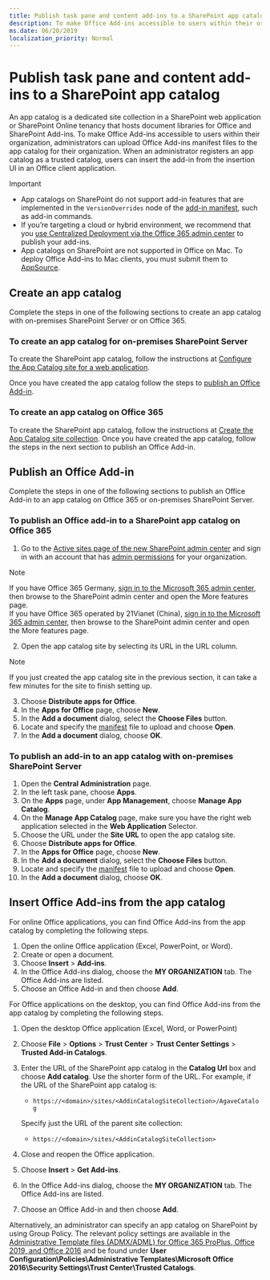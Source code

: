 ```yaml
---
title: Publish task pane and content add-ins to a SharePoint app catalog
description: To make Office Add-ins accessible to users within their organization, administrators can upload Office Add-ins manifest files to the app catalog for their organization.
ms.date: 06/20/2019
localization_priority: Normal
---
```


# Publish task pane and content add-ins to a SharePoint app catalog

An app catalog is a dedicated site collection in a SharePoint web application or SharePoint Online tenancy that hosts document libraries for Office and SharePoint Add-ins. To make Office Add-ins accessible to users within their organization, administrators can upload Office Add-ins manifest files to the app catalog for their organization. When an administrator registers an app catalog as a trusted catalog, users can insert the add-in from the insertion UI in an Office client application.

> [!IMPORTANT]
> - App catalogs on SharePoint do not support add-in features that are implemented in the `VersionOverrides` node of the [add-in manifest](../develop/add-in-manifests.md), such as add-in commands.
> - If you’re targeting a cloud or hybrid environment, we recommend that you [use Centralized Deployment via the Office 365 admin center](../publish/centralized-deployment.md) to publish your add-ins.
> - App catalogs on SharePoint are not supported in Office on Mac. To deploy Office Add-ins to Mac clients, you must submit them to [AppSource](/office/dev/store/submit-to-the-office-store).

## Create an app catalog

Complete the steps in one of the following sections to create an app catalog with on-premises SharePoint Server or on Office 365.

### To create an app catalog for on-premises SharePoint Server

To create the SharePoint app catalog, follow the instructions at [Configure the App Catalog site for a web application](/sharepoint/administration/manage-the-app-catalog).

Once you have created the app catalog follow the steps to [publish an Office Add-in](#publish-an-office-add-in).

### To create an app catalog on Office 365

To create the SharePoint app catalog, follow the instructions at [Create the App Catalog site collection](/sharepoint/use-app-catalog#step-1-create-the-app-catalog-site-collection). Once you have created the app catalog, follow the steps in the next section to publish an Office Add-in.

## Publish an Office Add-in

Complete the steps in one of the following sections to publish an Office Add-in to an app catalog on Office 365 or on-premises SharePoint Server.

### To publish an Office add-in to a SharePoint app catalog on Office 365

1. Go to the [Active sites page of the new SharePoint admin center](https://admin.microsoft.com/sharepoint?page=siteManagement&modern=true) and sign in with an account that has [admin permissions](/sharepoint/sharepoint-admin-role) for your organization.

>[!NOTE]
>If you have Office 365 Germany, [sign in to the Microsoft 365 admin center](https://go.microsoft.com/fwlink/p/?linkid=848041), then browse to the SharePoint admin center and open the More features page. <br>If you have Office 365 operated by 21Vianet (China), [sign in to the Microsoft 365 admin center](https://go.microsoft.com/fwlink/p/?linkid=850627), then browse to the SharePoint admin center and open the More features page.
 
2. Open the app catalog site by selecting its URL in the URL column. 

>[!NOTE]
>If you just created the app catalog site in the previous section, it can take a few minutes for the site to finish setting up.

3. Choose **Distribute apps for Office**.
4. In the **Apps for Office** page, choose **New**.
5. In the **Add a document** dialog, select the **Choose Files** button.
6. Locate and specify the [manifest](../develop/add-in-manifests.md) file to upload and choose **Open**.
7. In the **Add a document** dialog, choose **OK**.

### To publish an add-in to an app catalog with on-premises SharePoint Server

1. Open the **Central Administration** page.
2. In the left task pane, choose **Apps**.
3. On the **Apps** page, under **App Management**, choose **Manage App Catalog**.
4. On the **Manage App Catalog** page, make sure you have the right web application selected in the **Web Application** Selector.
5. Choose the URL under the **Site URL** to open the app catalog site.
6. Choose **Distribute apps for Office**.
7. In the **Apps for Office** page, choose **New**.
8. In the **Add a document** dialog, select the **Choose Files** button.
9. Locate and specify the [manifest](../develop/add-in-manifests.md) file to upload and choose **Open**.
10. In the **Add a document** dialog, choose **OK**.

## Insert Office Add-ins from the app catalog

For online Office applications, you can find Office Add-ins from the app catalog by completing the following steps.

1. Open the online Office application (Excel, PowerPoint, or Word).
2. Create or open a document.
3. Choose **Insert** > **Add-ins**.
4. In the Office Add-ins dialog, choose the **MY ORGANIZATION** tab.
    The Office Add-ins are listed.
5. Choose an Office Add-in and then choose **Add**.

For Office applications on the desktop, you can find Office Add-ins from the app catalog by completing the following steps.

1. Open the desktop Office application (Excel, Word, or PowerPoint)
2. Choose **File** > **Options** > **Trust Center** > **Trust Center Settings** > **Trusted Add-in Catalogs**.
3. Enter the URL of the SharePoint app catalog in the **Catalog Url** box and choose **Add catalog**.
    Use the shorter form of the URL. For example, if the URL of the SharePoint app catalog is:
    - `https://<domain>/sites/<AddinCatalogSiteCollection>/AgaveCatalog`
    
    Specify just the URL of the parent site collection:
    - `https://<domain>/sites/<AddinCatalogSiteCollection>`
4. Close and reopen the Office application. 
5. Choose **Insert** > **Get Add-ins**.
4. In the Office Add-ins dialog, choose the **MY ORGANIZATION** tab.
    The Office Add-ins are listed.
5. Choose an Office Add-in and then choose **Add**.

Alternatively, an administrator can specify an app catalog on SharePoint by using Group Policy. The relevant policy settings are available in the [Administrative Template files (ADMX/ADML) for Office 365 ProPlus, Office 2019, and Office 2016](https://www.microsoft.com/download/details.aspx?id=49030) and be found under **User Configuration\Policies\Administrative Templates\Microsoft Office 2016\Security Settings\Trust Center\Trusted Catalogs**.
